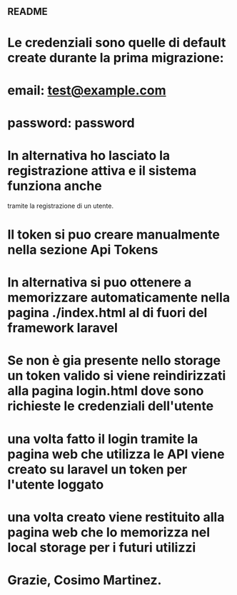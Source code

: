 ## README

# Le credenziali sono quelle di default create durante la prima migrazione:

# email: test@example.com
# password: password

# In alternativa ho lasciato la registrazione attiva e il sistema funziona anche 
tramite la registrazione di un utente.

# Il token si puo creare manualmente nella sezione Api Tokens

# In alternativa si puo ottenere a memorizzare automaticamente nella pagina ./index.html al di fuori del framework laravel
# Se non è gia presente nello storage un token valido si viene reindirizzati alla pagina login.html dove sono richieste le credenziali dell'utente
# una volta fatto il login tramite la pagina web che utilizza le API viene creato su laravel un token per l'utente loggato 
# una volta creato viene restituito alla pagina web che lo memorizza nel local storage per i futuri utilizzi

# Grazie, Cosimo Martinez.